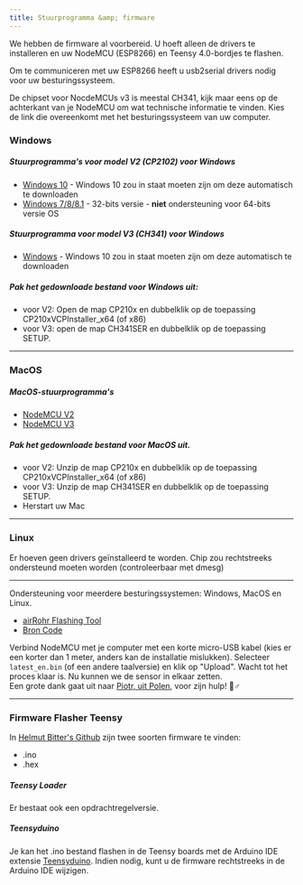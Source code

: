 ```yaml
---
title: Stuurprogramma &amp; firmware
---
```


We hebben de firmware al voorbereid. U hoeft alleen de drivers te installeren en uw NodeMCU (ESP8266) en Teensy 4.0-bordjes te flashen.

Om te communiceren met uw ESP8266 heeft u usb2serial drivers nodig voor uw besturingssysteem.

De chipset voor NocdeMCUs v3 is meestal CH341, kijk maar eens op de achterkant van je NodeMCU om wat technische informatie te vinden. Kies de link die overeenkomt met het besturingssysteem van uw computer.

### Windows

##### Stuurprogramma's voor model V2 (CP2102) voor Windows
* [Windows 10](https://www.silabs.com/documents/public/software/CP210x_Universal_Windows_Driver.zip) - Windows 10 zou in staat moeten zijn om deze automatisch te downloaden
* [Windows 7/8/8.1](https://www.silabs.com/documents/public/software/CP210x_Windows_Drivers.zip) - 32-bits versie - **niet** ondersteuning voor 64-bits versie OS

##### Stuurprogramma voor model V3 (CH341) voor Windows
* [Windows](http://www.wch.cn/downloads/file/5.html) - Windows 10 zou in staat moeten zijn om deze automatisch te downloaden

##### Pak het gedownloade bestand voor Windows uit:
* voor V2: Open de map CP210x en dubbelklik op de toepassing CP210xVCPInstaller_x64 (of x86)
* voor V3: open de map CH341SER en dubbelklik op de toepassing SETUP.

---

### MacOS

##### MacOS-stuurprogramma's
* [NodeMCU V2](https://www.silabs.com/documents/public/software/Mac_OSX_VCP_Driver.zip )
* [NodeMCU V3](http://www.wch.cn/downloads/file/178.html)

##### Pak het gedownloade bestand voor MacOS uit.
* voor V2: Unzip de map CP210x en dubbelklik op de toepassing CP210xVCPInstaller_x64 (of x86)
* voor V3: Unzip de map CH341SER en dubbelklik op de toepassing SETUP.
* Herstart uw Mac

---

### Linux
Er hoeven geen drivers geïnstalleerd te worden. Chip zou rechtstreeks ondersteund moeten worden (controleerbaar met dmesg)

---

Ondersteuning voor meerdere besturingssystemen: Windows, MacOS en Linux.

* [airRohr Flashing Tool](http://firmware.sensor.community/airrohr/flashing-tool/)
* [Bron Code](https://github.com/opendata-stuttgart/airrohr-firmware-flasher)

Verbind NodeMCU met je computer met een korte micro-USB kabel (kies er een korter dan 1 meter, anders kan de installatie mislukken). Selecteer `latest_en.bin` (of een andere taalversie) en klik op "Upload".
Wacht tot het proces klaar is. Nu kunnen we de sensor in elkaar zetten.
<br>
Een grote dank gaat uit naar [Piotr, uit Polen](https://dropbox.inf.re), voor zijn hulp! 🙋♂️

---
### Firmware Flasher Teensy
In [Helmut Bitter's Github](https://github.comhbitterDNMStreemasterFirmware) zijn twee soorten firmware te vinden:
* .ino
* .hex

##### Teensy Loader

Er bestaat ook een opdrachtregelversie.

##### Teensyduino
Je kan het .ino bestand flashen in de Teensy boards met de Arduino IDE extensie [Teensyduino](https://www.pjrc.comteensyteensyduino.html).
Indien nodig, kunt u de firmware rechtstreeks in de Arduino IDE wijzigen.
